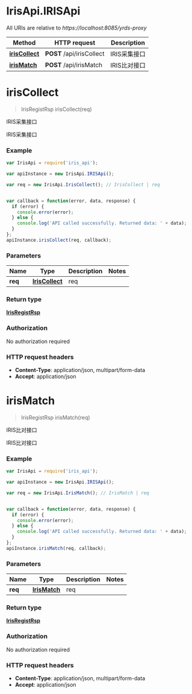 # IrisApi.IRISApi

All URIs are relative to *https://localhost:8085/yrds-proxy*

Method | HTTP request | Description
------------- | ------------- | -------------
[**irisCollect**](IRISApi.md#irisCollect) | **POST** /api/irisCollect | IRIS采集接口
[**irisMatch**](IRISApi.md#irisMatch) | **POST** /api/irisMatch | IRIS比对接口


<a name="irisCollect"></a>
# **irisCollect**
> IrisRegistRsp irisCollect(req)

IRIS采集接口

IRIS采集接口

### Example
```javascript
var IrisApi = require('iris_api');

var apiInstance = new IrisApi.IRISApi();

var req = new IrisApi.IrisCollect(); // IrisCollect | req


var callback = function(error, data, response) {
  if (error) {
    console.error(error);
  } else {
    console.log('API called successfully. Returned data: ' + data);
  }
};
apiInstance.irisCollect(req, callback);
```

### Parameters

Name | Type | Description  | Notes
------------- | ------------- | ------------- | -------------
 **req** | [**IrisCollect**](IrisCollect.md)| req | 

### Return type

[**IrisRegistRsp**](IrisRegistRsp.md)

### Authorization

No authorization required

### HTTP request headers

 - **Content-Type**: application/json, multipart/form-data
 - **Accept**: application/json

<a name="irisMatch"></a>
# **irisMatch**
> IrisRegistRsp irisMatch(req)

IRIS比对接口

IRIS比对接口

### Example
```javascript
var IrisApi = require('iris_api');

var apiInstance = new IrisApi.IRISApi();

var req = new IrisApi.IrisMatch(); // IrisMatch | req


var callback = function(error, data, response) {
  if (error) {
    console.error(error);
  } else {
    console.log('API called successfully. Returned data: ' + data);
  }
};
apiInstance.irisMatch(req, callback);
```

### Parameters

Name | Type | Description  | Notes
------------- | ------------- | ------------- | -------------
 **req** | [**IrisMatch**](IrisMatch.md)| req | 

### Return type

[**IrisRegistRsp**](IrisRegistRsp.md)

### Authorization

No authorization required

### HTTP request headers

 - **Content-Type**: application/json, multipart/form-data
 - **Accept**: application/json

